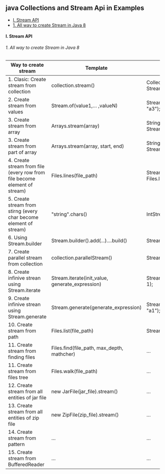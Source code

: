 ## java Collections and Stream Api in Examples 

- [I. Stream API](#i-stream-api)
- [1. All way to create Stream in Java 8](#1-all-way-to-create-stream-in-java-8)
  
#### I. Stream API

###### 1. All way to create Stream in Java 8

Way to create stream	 | 	Template	 | 	Example
-------------	 | 	-------------	 | 	-------------
1. Clasic: Create stream from collection	 | 	collection.stream()	 | 	 Collection<String> collection = Arrays.asList("a1", "a2", "a3");  <br/>     Stream<String> streamFromCollection = collection.stream();
2. Create stream from values	 | 	Stream.of(value1,… ,valueN)	 | 	Stream<String> streamFromValues = Stream.of("a1", "a2", "a3");
3. Create stream from array	 | 	Arrays.stream(array)	 | 	String[] array = {"a1","a2","a3"};   <br/>         Stream<String> streamFromArrays = Arrays.stream(array);        
3. Create stream from part of array	 | 	Arrays.stream(array, start, end)	 | 	String[] array = {"a1","a2","a3"};<br/>              Stream<String> streamFromArrays = Arrays.stream(array, 1, 2);        
4. Create stream from file (every row from file become element of stream)	 | 	Files.lines(file_path)	 | 	Stream<String> streamFromFiles = Files.lines(Paths.get("file.txt"));
5. Create stream from stirng (every char become element of stream)	 | 	"string".chars()	 | 	IntStream streamFromString = "123".chars();
6. Using Stream.builder	 | 	Stream.builder().add(...)....build()	 | 	Stream.builder().add("a1").add("a2").add("a3").build();
7. Create parallel stream from collection	 | 	collection.parallelStream()	 | 	Stream<String> stream = collection.parallelStream();
8. Create infinive strean using Stream.iterate	 | 	Stream.iterate(init_value, generate_expression)	 | 	Stream<Integer> streamFromIterate = Stream.iterate(1, n -> n + 1);
9. Create infinive strean using Stream.generate	 | 	Stream.generate(generate_expression)	 | 	Stream<String> streamFromGenerate = Stream.generate(() -> "a1");
10. Create stream from path	 | 	Files.list(file_path)	 | 	Stream<Path> streamFromPath = Files.list(Paths.get("C:\\"));
11. Create stream from finding files	 | 	Files.find(file_path, max_depth, mathcher)	 | 	…
11. Create stream from files tree	 | 	Files.walk(file_path)	 | 	…
12. Create stream from all entities of jar file	 | 	new JarFile(jar_file).stream()	 | 	…
13. Create stream from all entities of zip file	 | 	new ZipFile(zip_file).stream()	 | 	…
14. Create stream from pattern	 | 	…	 | 	…
15. Create stream from BufferedReader	 | 	…	 | 	…
